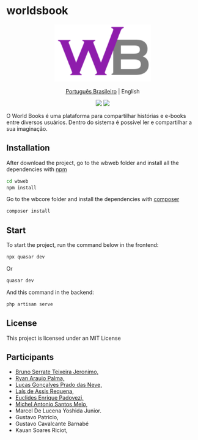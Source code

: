 # worldsbook

<div align="center">
	<img src="https://raw.githubusercontent.com/brunoserrate/worldsbook/main/wbweb/public/icons/wb_icon_alter.png" width="50%" alt="logo">
</div>

<p align="center">
    <a href="../../README.md">Português Brasileiro</a> |
    <span>English</span>
</p>

<div align="center">
	<img src="https://img.shields.io/packagist/php-v/laravel/laravel?logo=laravel&logoColor=white">
	<img src="https://img.shields.io/badge/quasar-v1.18.10-blue">
</div>

O World Books é uma plataforma para compartilhar histórias e e-books entre diversos usuários.
Dentro do sistema é possível ler e compartilhar a sua imaginação.

## Installation

After download the project, go to the wbweb folder and install all the dependencies with [npm](https://www.npmjs.com/)

```sh
cd wbweb
npm install
```
Go to the wbcore folder and install the dependencies with [composer](https://getcomposer.org/download/)
```sh
composer install
```

## Start

To start the project, run the command below in the frontend:
```sh
npx quasar dev
```
Or
```sh
quasar dev
```

And this command in the backend:
```sh
php artisan serve
```

## License

This project is licensed under an MIT License

## Participants

- [Bruno Serrate Teixeira Jeronimo,](https://github.com/brunoserrate)
- [Ryan Araujo Palma,](https://github.com/Ryan-Araujo-Palma)
- [Lucas Gonçalves Prado das Neve,](https://github.com/Lucas1726)
- [Laís de Assis Requena,](https://github.com/LAISRCROFT)
- [Euclides Enrique Padovezi,](https://github.com/Rickkrause13)
- [Michel Antonio Santos Melo,](https://github.com/Mhl9641)
- Marcel De Lucena Yoshida Junior.
- Gustavo Patricio,
- Gustavo Cavalcante Barnabé
- Kauan Soares Riciot,
